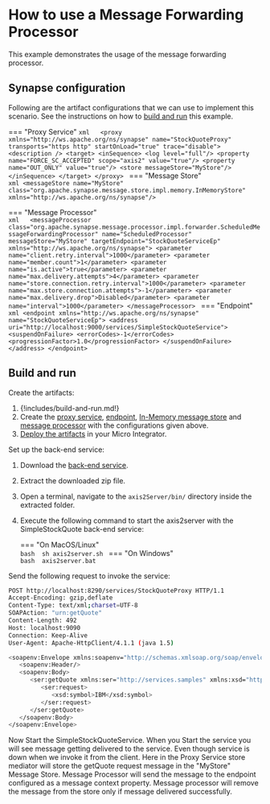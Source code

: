 # How to use a Message Forwarding Processor

This example demonstrates the usage of the message forwarding processor.

## Synapse configuration
Following are the artifact configurations that we can use to implement this scenario. See the instructions on how to [build and run](#build-and-run) this example.

=== "Proxy Service"
    ```xml  
    <proxy xmlns="http://ws.apache.org/ns/synapse" name="StockQuoteProxy" transports="https http" startOnLoad="true" trace="disable">
              <description />
        <target>
           <inSequence>
            <log level="full"/>
            <property name="FORCE_SC_ACCEPTED" scope="axis2" value="true"/>
            <property name="OUT_ONLY" value="true"/>
            <store messageStore="MyStore"/>
        </inSequence>
    </target>
    </proxy>
    ```
=== "Message Store"    
    ```xml
    <messageStore name="MyStore" class="org.apache.synapse.message.store.impl.memory.InMemoryStore" xmlns="http://ws.apache.org/ns/synapse"/>
    ```

=== "Message Processor"    
    ```xml  
    <messageProcessor class="org.apache.synapse.message.processor.impl.forwarder.ScheduledMessageForwardingProcessor" name="ScheduledProcessor" messageStore="MyStore" targetEndpoint="StockQuoteServiceEp" xmlns="http://ws.apache.org/ns/synapse">
        <parameter name="client.retry.interval">1000</parameter>
        <parameter name="member.count">1</parameter>
        <parameter name="is.active">true</parameter>
        <parameter name="max.delivery.attempts">4</parameter>
        <parameter name="store.connection.retry.interval">1000</parameter>
        <parameter name="max.store.connection.attempts">-1</parameter>
        <parameter name="max.delivery.drop">Disabled</parameter>
        <parameter name="interval">1000</parameter>
    </messageProcessor>
    ```
=== "Endpoint"    
    ```xml
    <endpoint xmlns="http://ws.apache.org/ns/synapse" name="StockQuoteServiceEp">
        <address uri="http://localhost:9000/services/SimpleStockQuoteService">
            <suspendOnFailure>
                <errorCodes>-1</errorCodes>
                <progressionFactor>1.0</progressionFactor>
            </suspendOnFailure>
        </address>
    </endpoint>
    ```

## Build and run

Create the artifacts:

1. {!includes/build-and-run.md!}
2. Create the [proxy service]({{base_path}}/develop/creating-artifacts/creating-a-proxy-service), [endpoint]({{base_path}}/develop/creating-artifacts/creating-endpoints), [In-Memory message store]({{base_path}}/develop/creating-artifacts/creating-a-message-store) and [message processor]({{base_path}}/develop/creating-artifacts/creating-a-message-processor) with the configurations given above.
3. [Deploy the artifacts]({{base_path}}/develop/deploy-artifacts) in your Micro Integrator.

Set up the back-end service:

1. Download the [back-end service](https://github.com/wso2-docs/WSO2_EI/blob/master/Back-End-Service/axis2Server.zip).
2. Extract the downloaded zip file.
3. Open a terminal, navigate to the `axis2Server/bin/` directory inside the extracted folder.
4. Execute the following command to start the axis2server with the SimpleStockQuote back-end service:

    === "On MacOS/Linux"   
          ```bash 
          sh axis2server.sh
          ```
    === "On Windows"                 
          ```bash 
          axis2server.bat
          ```

Send the following request to invoke the service:

```bash
POST http://localhost:8290/services/StockQuoteProxy HTTP/1.1
Accept-Encoding: gzip,deflate
Content-Type: text/xml;charset=UTF-8
SOAPAction: "urn:getQuote"
Content-Length: 492
Host: localhost:9090
Connection: Keep-Alive
User-Agent: Apache-HttpClient/4.1.1 (java 1.5)

<soapenv:Envelope xmlns:soapenv="http://schemas.xmlsoap.org/soap/envelope/" xmlns:ser="http://services.samples" xmlns:xsd="http://services.samples/xsd">
   <soapenv:Header/>
   <soapenv:Body>
      <ser:getQuote xmlns:ser="http://services.samples" xmlns:xsd="http://services.samples/xsd">
         <ser:request>
            <xsd:symbol>IBM</xsd:symbol>
         </ser:request>
      </ser:getQuote>
   </soapenv:Body>
</soapenv:Envelope>
```

Now Start the SimpleStockQuoteService. When you Start the service you will see message getting delivered to the service. Even though service is down when we invoke it from the client. Here in the Proxy Service store mediator will store the getQuote request message in the "MyStore" Message Store. Message Processor will send the message to the endpoint configured as a message context property. Message processor will remove the message from the store only if message delivered successfully.
